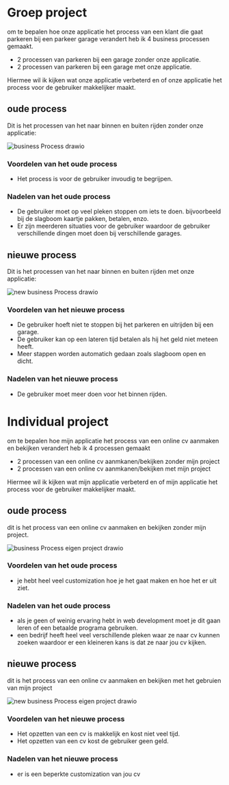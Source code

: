 # Groep project

om te bepalen hoe onze applicatie het process van een klant die gaat parkeren bij een parkeer garage verandert heb ik 4 business processen gemaakt.
- 2 processen van parkeren bij een garage zonder onze applicatie.
- 2 processen van parkeren bij een garage met onze applicatie.

Hiermee wil ik kijken wat onze applicatie verbeterd en of onze applicatie het process voor de gebruiker makkelijker maakt.

## oude process

Dit is het processen van het naar binnen en buiten rijden zonder onze applicatie:

![business Process drawio](https://user-images.githubusercontent.com/39116329/205603143-1c3f9a07-71df-4372-8de7-4b060a0b5577.png)

### Voordelen van het oude process
- Het process is voor de gebruiker invoudig te begrijpen.

### Nadelen van het oude process
- De gebruiker moet op veel pleken stoppen om iets te doen. bijvoorbeeld bij de slagboom kaartje pakken, betalen, enzo.
- Er zijn meerderen situaties voor de gebruiker waardoor de gebruiker verschillende dingen moet doen bij verschillende garages.

## nieuwe process

Dit is het processen van het naar binnen en buiten rijden met onze applicatie:

![new business Process drawio](https://user-images.githubusercontent.com/39116329/205615952-83c5e04b-28af-48de-8858-602f3023153a.png)

### Voordelen van het nieuwe process
- De gebruiker hoeft niet te stoppen bij het parkeren en uitrijden bij een garage.
- De gebruiker kan op een lateren tijd betalen als hij het geld niet meteen heeft.
- Meer stappen worden automatich gedaan zoals slagboom open en dicht.

### Nadelen van het nieuwe process
- De gebruiker moet meer doen voor het binnen rijden.

# Individual project

om te bepalen hoe mijn applicatie het process van een online cv aanmaken en bekijken verandert heb ik 4 processen gemaakt
- 2 processen van een online cv aanmkanen/bekijken zonder mijn project
- 2 processen van een online cv aanmkanen/bekijken met mijn project

Hiermee wil ik kijken wat mijn applicatie verbeterd en of mijn applicatie het process voor de gebruiker makkelijker maakt.

## oude process
dit is het process van een online cv aanmaken en bekijken zonder mijn project.

![business Process eigen project drawio](https://user-images.githubusercontent.com/39116329/205640611-44437b70-e132-4dfc-bd12-f975f0123a49.png)

### Voordelen van het oude process
- je hebt heel veel customization hoe je het gaat maken en hoe het er uit ziet.

### Nadelen van het oude process
- als je geen of weinig ervaring hebt in web development moet je dit gaan leren of een betaalde programa gebruiken.
- een bedrijf heeft heel veel verschillende pleken waar ze naar cv kunnen zoeken waardoor er een kleineren kans is dat ze naar jou cv kijken.

## nieuwe process
dit is het process van een online cv aanmaken en bekijken met het gebruien van mijn project

![new business Process eigen project drawio](https://user-images.githubusercontent.com/39116329/205641698-ace05f72-ead8-4fd6-aef1-2523104aec67.png)

### Voordelen van het nieuwe process
- Het opzetten van een cv is makkelijk en kost niet veel tijd.
- Het opzetten van een cv kost de gebruiker geen geld.

### Nadelen van het nieuwe process
- er is een beperkte customization van jou cv

